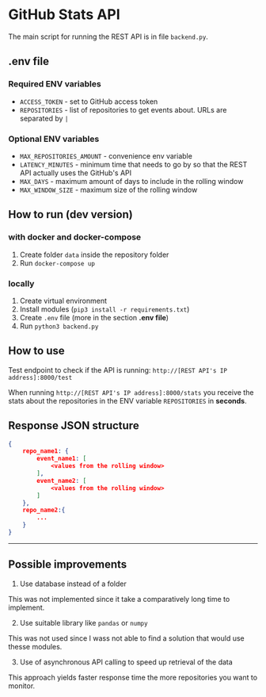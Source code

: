 # GitHub Stats API

The main script for running the REST API is in file `backend.py`.

## .env file

### Required ENV variables

- `ACCESS_TOKEN` - set to GitHub access token
- `REPOSITORIES` - list of repositories to get events about. URLs are separated by `|`

### Optional ENV variables
- `MAX_REPOSITORIES_AMOUNT` - convenience env variable
- `LATENCY_MINUTES` - minimum time that needs to go by so that the REST API actually uses the GitHub's API
- `MAX_DAYS` - maximum amount of days to include in the rolling window
- `MAX_WINDOW_SIZE` - maximum size of the rolling window

## How to run (dev version)

### with docker and docker-compose

1. Create folder `data` inside the repository folder
2. Run `docker-compose up`

### locally

1. Create virtual environment
2. Install modules (`pip3 install -r requirements.txt`)
3. Create `.env` file (more in the section <b>.env file</b>)
4. Run `python3 backend.py`

## How to use

Test endpoint to check if the API is running: `http://[REST API's IP address]:8000/test`

When running `http://[REST API's IP address]:8000/stats` you receive the stats about the repositories in the ENV variable `REPOSITORIES` in <b>seconds</b>.

## Response JSON structure

```json
{
    repo_name1: {
        event_name1: [
            <values from the rolling window>
        ],
        event_name2: [
            <values from the rolling window>
        ]
    },
    repo_name2:{
        ...
    }
}

```

------------

## Possible improvements

1. Use database instead of a folder

This was not implemented since it take a comparatively long time to implement.

2. Use suitable library like `pandas` or `numpy`

This was not used since I wass not able to find a solution that would use thesse modules.

3. Use of asynchronous API calling to speed up retrieval of the data

This approach yields faster response time the more repositories you want to monitor.
